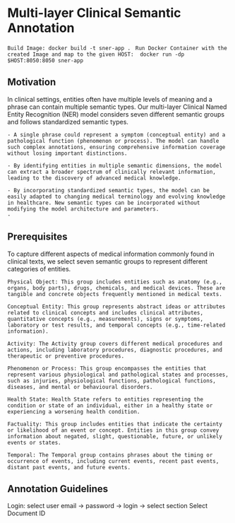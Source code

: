 # Multi-layer Clinical Semantic Annotation 

 ` Build Image: docker build -t sner-app . `
 ` Run Docker Container with the created Image and map to the given HOST:  docker run -dp $HOST:8050:8050 sner-app`

## Motivation
In clinical settings, entities often have multiple levels of meaning and a phrase can contain multiple semantic types. Our multi-layer Clinical Named Entity Recognition (NER) model considers seven different semantic groups and follows standardized semantic types. 

    - A single phrase could represent a symptom (conceptual entity) and a pathological function (phenomenon or process). The model can handle such complex annotations, ensuring comprehensive information coverage without losing important distinctions.
  
    - By identifying entities in multiple semantic dimensions, the model can extract a broader spectrum of clinically relevant information, leading to the discovery of advanced medical knowledge.
  
    - By incorporating standardized semantic types, the model can be easily adapted to changing medical terminology and evolving knowledge in healthcare. New semantic types can be incorporated without modifying the model architecture and parameters.
    - 
   

## Prerequisites
To capture different aspects of medical information commonly found in clinical texts, we select seven semantic groups to represent different categories of entities.
    
    Physical Object: This group includes entities such as anatomy (e.g., organs, body parts), drugs, chemicals, and medical devices. These are tangible and concrete objects frequently mentioned in medical texts.

    Conceptual Entity: This group represents abstract ideas or attributes related to clinical concepts and includes clinical attributes, quantitative concepts (e.g., measurements), signs or symptoms, laboratory or test results, and temporal concepts (e.g., time-related information).

    Activity: The Activity group covers different medical procedures and actions, including laboratory procedures, diagnostic procedures, and therapeutic or preventive procedures.

    Phenomenon or Process: This group encompasses the entities that represent various physiological and pathological states and processes, such as injuries, physiological functions, pathological functions, diseases, and mental or behavioural disorders. 

    Health State: Health State refers to entities representing the condition or state of an individual, either in a healthy state or experiencing a worsening health condition.

    Factuality: This group includes entities that indicate the certainty or likelihood of an event or concept. Entities in this group convey information about negated, slight, questionable, future, or unlikely events or states.

    Temporal: The Temporal group contains phrases about the timing or occurrence of events, including current events, recent past events, distant past events, and future events.


## Annotation Guidelines

Login: select user email -> password -> login -> select section
Select Document ID